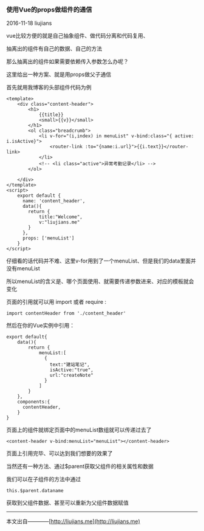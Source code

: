 ### 使用Vue的props做组件的通信

2016-11-18 liujians

vue比较方便的就是自己抽象组件、做代码分离和代码复用、

抽离出的组件有自己的数据、自己的方法

那么抽离出的组件如果需要依赖传入参数怎么办呢？

这里给出一种方案、就是用props做父子通信

首先就用我博客的头部组件代码为例

	<template>
		<div class="content-header">
			<h1>
				{{title}}
				<small>{{v}}</small>
			</h1>
			<ol class="breadcrumb">
				<li v-for="(i,index) in menuList" v-bind:class="{ active: i.isActive}">
					<router-link :to="{name:i.url}">{{i.text}}</router-link>
				</li>
				<!-- <li class="active">异常考勤记录</li> -->
			</ol>
			
		</div>
	</template>
	<script>
		export default {
		  name: 'content_header',
		  data(){
		  	return {
		  		title:"Welcome",
		  		v:"liujians.me"
		  	}
		  },
		  props: ['menuList']
		}
	</script>

仔细看的话代码并不难、这里v-for用到了一个menuList、但是我们的data里面并没有menuList

所以menuList的含义是、哪个页面使用、就需要传递参数进来、对应的模板就会变化

页面的引用就可以用 import 或者 require :

	import contentHeader from './content_header'

然后在你的Vue实例中引用：

	export default{
		data(){
	      	return {
		        menuList:[
		          {
		            text:"建站笔记",
		            isActive:"true",
		            url:"createNote"
		          }
		        ]
			}
		},
		components:{
	      contentHeader,
	    }
	}

页面上的组件就绑定页面中的menuList数组就可以传递过去了

	<content-header v-bind:menuList="menuList"></content-header>

页面上引用完毕、可以达到我们想要的效果了

当然还有一种方法、通过$parent获取父组件的相关属性和数据

我们可以在子组件的方法中通过

	this.$parent.dataname

获取到父组件数据、甚至可以重新为父组件数据赋值

___
本文出自————[http://liujians.me](http://liujians.me)